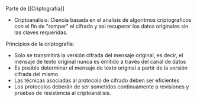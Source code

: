 Parte de [[Criptografía]]

- Criptoanalisis: Ciencia basada en el analisis de algoritmos criptograficos con el fin de "romper" el cifrado y asi recuperar los datos originales sin las claves requeridas.

Principios de la criptografía:
- Solo se transmitirá la versión cifrada del mensaje original, es decir, el mensaje de texto original nunca es emitido a través del canal de datos
- Es posible determinar el mensaje de texto original a partir de la versión cifrada del mismo
- Las técnicas asociadas al protocolo de cifrado deben ser eficientes
- Los protocolos deberán de ser sometidos continuamente a revisiones y pruebas de resistencia al criptoanálisis.

